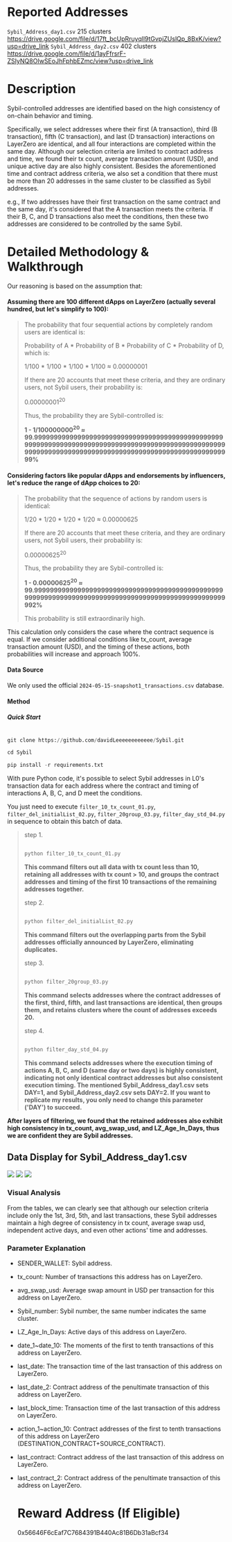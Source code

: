 # Reported Addresses

`Sybil_Address_day1.csv` 215 clusters
https://drive.google.com/file/d/17ft_bcUpRruyqll9tGvpjZUslQp_8BxK/view?usp=drive_link
`Sybil_Address_day2.csv` 402 clusters
https://drive.google.com/file/d/1ayFfrsrF-ZSIyNQ8OIwSEoJhFphbEZmc/view?usp=drive_link
# Description
Sybil-controlled addresses are identified based on the high consistency of on-chain behavior and timing.


Specifically, we select addresses where their first (A transaction), third (B transaction), fifth (C transaction), and last (D transaction) interactions on LayerZero are identical, and all four interactions are completed within the same day. Although our selection criteria are limited to contract address and time, we found their tx count, average transaction amount (USD), and unique active day are also highly consistent. Besides the aforementioned time and contract address criteria, we also set a condition that there must be more than 20 addresses in the same cluster to be classified as Sybil addresses.


e.g., If two addresses have their first transaction on the same contract and the same day, it's considered that the A transaction meets the criteria. If their B, C, and D transactions also meet the conditions, then these two addresses are considered to be controlled by the same Sybil.

# Detailed Methodology & Walkthrough
Our reasoning is based on the assumption that:
#### Assuming there are 100 different dApps on LayerZero (actually several hundred, but let's simplify to 100):
<blockquote>

The probability that four sequential actions by completely random users are identical is:

Probability of A * Probability of B * Probability of C * Probability of D, which is:

1/100 * 1/100 * 1/100 * 1/100 ≈ 0.00000001

If there are 20 accounts that meet these criteria, and they are ordinary users, not Sybil users, their probability is:

0.00000001<sup>20</sup>

Thus, the probability they are Sybil-controlled is:

**1 - 1/100000000<sup>20</sup> ≈ 99.99999999999999999999999999999999999999999999999999999999999999999999999999999999999999999999999999999999999999999999999999999999999999999999999999999999%**

</blockquote>

#### Considering factors like popular dApps and endorsements by influencers, let's reduce the range of dApp choices to 20:

<blockquote>

The probability that the sequence of actions by random users is identical:

1/20 * 1/20 * 1/20 * 1/20 ≈ 0.00000625

If there are 20 accounts that meet these criteria, and they are ordinary users, not Sybil users, their probability is:

0.00000625<sup>20</sup>

Thus, the probability they are Sybil-controlled is:

**1 - 0.00000625<sup>20</sup> ≈ 99.999999999999999999999999999999999999999999999999999999999999999999999999999999999999999999999999999992%**

This probability is still extraordinarily high.
</blockquote>

This calculation only considers the case where the contract sequence is equal. If we consider additional conditions like tx_count, average transaction amount (USD), and the timing of these actions, both probabilities will increase and approach 100%.

#### Data Source

We only used the official `2024-05-15-snapshot1_transactions.csv` database.

#### Method

##### Quick Start

```python

git clone https://github.com/davidLeeeeeeeeeeee/Sybil.git

cd Sybil

pip install -r requirements.txt

```

With pure Python code, it's possible to select Sybil addresses in L0's transaction data for each address where the contract and timing of interactions A, B, C, and D meet the conditions.

You just need to execute `filter_10_tx_count_01.py`, `filter_del_initialList_02.py`, `filter_20group_03.py`, `filter_day_std_04.py` in sequence to obtain this batch of data.

<blockquote>
  
step 1.  

```python

python filter_10_tx_count_01.py

```
**This command filters out all data with tx count less than 10, retaining all addresses with tx count > 10, and groups the contract addresses and timing of the first 10 transactions of the remaining addresses together.**

step 2.

```python

python filter_del_initialList_02.py

```

**This command filters out the overlapping parts from the Sybil addresses officially announced by LayerZero, eliminating duplicates.**

step 3.

```python

python filter_20group_03.py

```
**This command selects addresses where the contract addresses of the first, third, fifth, and last transactions are identical, then groups them, and retains clusters where the count of addresses exceeds 20.**

step 4.

```python

python filter_day_std_04.py

```
**This command selects addresses where the execution timing of actions A, B, C, and D (same day or two days) is highly consistent, indicating not only identical contract addresses but also consistent execution timing. The mentioned Sybil_Address_day1.csv sets DAY=1, and Sybil_Address_day2.csv sets DAY=2. If you want to replicate my results, you only need to change this parameter ('DAY') to succeed.**

</blockquote>

**After layers of filtering, we found that the retained addresses also exhibit high consistency in tx_count, avg_swap_usd, and LZ_Age_In_Days, thus we are confident they are Sybil addresses.**

## Data Display for Sybil_Address_day1.csv

<img src="https://i.imgur.com/DOkTOVb.png">
<img src="https://i.imgur.com/isYfOMR.png">
<img src="https://i.imgur.com/5MIwRqx.png">

### Visual Analysis

From the tables, we can clearly see that although our selection criteria include only the 1st, 3rd, 5th, and last transactions, these Sybil addresses maintain a high degree of consistency in tx count, average swap usd, independent active days, and even other actions' time and addresses.

### Parameter Explanation

- SENDER_WALLET: Sybil address.

- tx_count: Number of transactions this address has on LayerZero.

- avg_swap_usd: Average swap amount in USD per transaction for this address on LayerZero.

- Sybil_number: Sybil number, the same number indicates the same cluster.

- LZ_Age_In_Days: Active days of this address on LayerZero.

- date_1~date_10: The moments of the first to tenth transactions of this address on LayerZero.

- last_date: The transaction time of the last transaction of this address on LayerZero.

- last_date_2: Contract address of the penultimate transaction of this address on LayerZero.

- last_block_time: Transaction time of the last transaction of this address on LayerZero.

- action_1~action_10: Contract addresses of the first to tenth transactions of this address on LayerZero (DESTINATION_CONTRACT+SOURCE_CONTRACT).

- last_contract: Contract address of the last transaction of this address on LayerZero.

- last_contract_2: Contract address of the penultimate transaction of this address on LayerZero.

  # Reward Address (If Eligible)

  0x56646F6cEaf7C7684391B440Ac81B6Db31aBcf34
